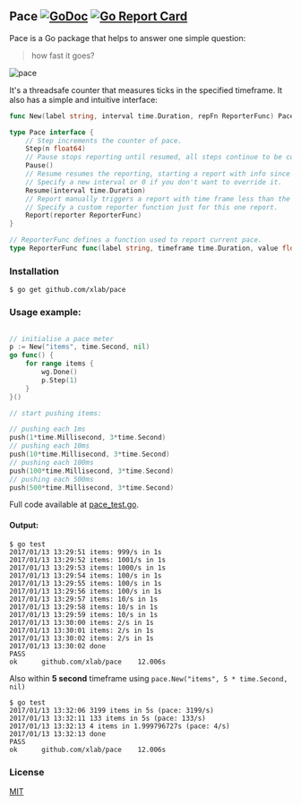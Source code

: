 ## Pace [![GoDoc](https://godoc.org/github.com/xlab/pace?status.svg)](https://godoc.org/github.com/xlab/pace) [![Go Report Card](http://goreportcard.com/badge/github.com/xlab/pace)](http://goreportcard.com/report/github.com/xlab/pace)

Pace is a Go package that helps to answer one simple question:

> how fast it goes?

![pace](https://cl.ly/2P163D3Q0O03/pace.gif)

It's a threadsafe counter that measures ticks in the specified timeframe. It also has a simple and intuitive interface:

```go
func New(label string, interval time.Duration, repFn ReporterFunc) Pace

type Pace interface {
    // Step increments the counter of pace.
    Step(n float64)
    // Pause stops reporting until resumed, all steps continue to be counted.
    Pause()
    // Resume resumes the reporting, starting a report with info since the last tick.
    // Specify a new interval or 0 if you don't want to override it.
    Resume(interval time.Duration)
    // Report manually triggers a report with time frame less than the defined interval.
    // Specify a custom reporter function just for this one report.
    Report(reporter ReporterFunc)
}

// ReporterFunc defines a function used to report current pace.
type ReporterFunc func(label string, timeframe time.Duration, value float64)
```

### Installation

```
$ go get github.com/xlab/pace
```

### Usage example:

```go

// initialise a pace meter
p := New("items", time.Second, nil)
go func() {
    for range items {
        wg.Done()
        p.Step(1)
    }
}()

// start pushing items:

// pushing each 1ms
push(1*time.Millisecond, 3*time.Second)
// pushing each 10ms
push(10*time.Millisecond, 3*time.Second)
// pushing each 100ms
push(100*time.Millisecond, 3*time.Second)
// pushing each 500ms
push(500*time.Millisecond, 3*time.Second)
```

Full code available at [pace_test.go](/pace_test.go).

#### Output:

```
$ go test
2017/01/13 13:29:51 items: 999/s in 1s
2017/01/13 13:29:52 items: 1001/s in 1s
2017/01/13 13:29:53 items: 1000/s in 1s
2017/01/13 13:29:54 items: 100/s in 1s
2017/01/13 13:29:55 items: 100/s in 1s
2017/01/13 13:29:56 items: 100/s in 1s
2017/01/13 13:29:57 items: 10/s in 1s
2017/01/13 13:29:58 items: 10/s in 1s
2017/01/13 13:29:59 items: 10/s in 1s
2017/01/13 13:30:00 items: 2/s in 1s
2017/01/13 13:30:01 items: 2/s in 1s
2017/01/13 13:30:02 items: 2/s in 1s
2017/01/13 13:30:02 done
PASS
ok      github.com/xlab/pace    12.006s
```

Also within **5 second** timeframe using `pace.New("items", 5 * time.Second, nil)`

```
$ go test
2017/01/13 13:32:06 3199 items in 5s (pace: 3199/s)
2017/01/13 13:32:11 133 items in 5s (pace: 133/s)
2017/01/13 13:32:13 4 items in 1.999796727s (pace: 4/s)
2017/01/13 13:32:13 done
PASS
ok      github.com/xlab/pace    12.006s
```

### License

[MIT](/LICENSE.txt)
